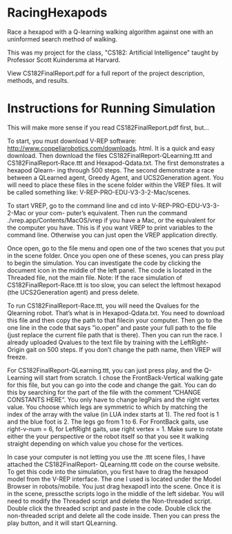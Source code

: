 # RacingHexapods
Race a hexapod with a Q-learning walking algorithm against one with an uninformed search method of walking.

This was my project for the class, "CS182: Artificial Intelligence" taught by Professor Scott Kuindersma at Harvard.

View CS182FinalReport.pdf for a full report of the project description, methods, and results.

# Instructions for Running Simulation

This will make more sense if you read CS182FinalReport.pdf first, but...

To start, you must download V-REP software: http://www.coppeliarobotics.com/downloads.
html. It is a quick and easy download. Then download the files CS182FinalReport-QLearning.ttt and CS182FinalReport-Race.ttt and Hexapod-Qdata.txt. The first demonstrates a hexapod Qlearn- ing through 500 steps. The second demonstrate a race between a QLearned agent, Greedy Agent, and UCS2Generation agent. You will need to place these files in the scene folder within the VREP files. It will be called something like: V-REP-PRO-EDU-V3-3-2-Mac/scenes.

To start VREP, go to the command line and cd into V-REP-PRO-EDU-V3-3-2-Mac or your com- puter’s equivalent. Then run the command ./vrep.app/Contents/MacOS/vrep if you have a Mac, or the equivalent for the computer you have. This is if you want VREP to print variables to the command line. Otherwise you can just open the VREP application directly.

Once open, go to the file menu and open one of the two scenes that you put in the scene folder. Once you open one of these scenes, you can press play to begin the simulation. You can investigate the code by clicking the document icon in the middle of the left panel. The code is located in the Threaded file, not the main file. Note: If the race simulation of CS182FinalReport-Race.ttt is too slow, you can select the leftmost hexapod (the UCS2Generation agent) and press delete.

To run CS182FinalReport-Race.ttt, you will need the Qvalues for the Qlearning robot. That’s what is in Hexapod-Qdata.txt. You need to download this file and then copy the path to that filecin your computer. Then go to the one line in the code that says ”io.open” and paste your full path to the file (just replace the current file path that is there). Then you can run the race. I already uploaded Qvalues to the text file by training with the LeftRight-Origin gait on 500 steps. If you don’t change the path name, then VREP will freeze.

For CS182FinalReport-QLearning.ttt, you can just press play, and the Q-Learning will start from scratch. I chose the FrontBack-Vertical walking gate for this file, but you can go into the code and change the gait. You can do this by searching for the part of the file with the comment ”CHANGE CONSTANTS HERE”. You only have to change legPairs and the right vertex value. You choose which legs are symmetric to which by matching the index of the array with the value (in LUA index starts at 1). The red foot is 1 and the blue foot is 2. The legs go from 1 to 6. For FrontBack gaits, use right-v-num = 6, for LeftRight gaits, use right vertex = 1. Make sure to rotate either the your perspective or the robot itself so that you see it walking straight depending on which value you chose for the vertices.

In case your computer is not letting you use the .ttt scene files, I have attached the CS182FinalReport- QLearning.ttt code on the course website. To get this code into the simulation, you first have to drag the hexapod model from the V-REP interface. The one I used is located under the Model Browser in robots/mobile. You just drag hexapod1 into the scene. Once it is in the scene, presscthe scripts logo in the middle of the left sidebar. You will need to modify the Threaded script and delete the Non-threaded script. Double click the threaded script and paste in the code. Double click the non-threaded script and delete all the code inside. Then you can press the play button, and it will start QLearning.

